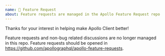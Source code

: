 ```yaml
---
name: 🚀 Feature Request
about: Feature requests are managed in the Apollo Feature Request repo (https://github.com/apollographql/apollo-feature-requests).
---
```


Thanks for your interest in helping make Apollo Client better!

Feature requests and non-bug related discussions are no longer managed in this repo. Feature requests should be opened in https://github.com/apollographql/apollo-feature-requests.
